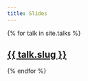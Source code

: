 ```yaml
---
title: Slides
---
```


{% for talk in site.talks %}
  <h2>
    <a href="{{ talk.url | relative_url }}">
      {{ talk.slug }}
    </a>
  </h2>
{% endfor %}
